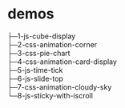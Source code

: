 demos
=====
├─1-js-cube-display  
├─2-css-animation-corner  
├─3-css-pie-chart  
├─4-css-animation-card-display  
├─5-js-time-tick  
├─6-js-slide-top  
├─7-css-animation-cloudy-sky  
└─8-js-sticky-with-iscroll  
